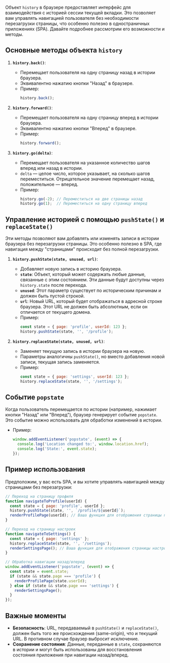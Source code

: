 Объект `history` в браузере предоставляет интерфейс для взаимодействия с историей сессии текущей вкладки. Это позволяет вам управлять навигацией пользователя без необходимости перезагрузки страницы, что особенно полезно в одностраничных приложениях (SPA). Давайте подробнее рассмотрим его возможности и методы.

## Основные методы объекта `history`

1. **`history.back()`**:
   - Перемещает пользователя на одну страницу назад в истории браузера.
   - Эквивалентно нажатию кнопки "Назад" в браузере.
   - Пример:
     ```javascript
     history.back();
     ```

2. **`history.forward()`**:
   - Перемещает пользователя на одну страницу вперед в истории браузера.
   - Эквивалентно нажатию кнопки "Вперед" в браузере.
   - Пример:
     ```javascript
     history.forward();
     ```

3. **`history.go(delta)`**:
   - Перемещает пользователя на указанное количество шагов вперед или назад в истории.
   - `delta` — целое число, которое указывает, на сколько шагов переместиться. Отрицательное значение перемещает назад, положительное — вперед.
   - Пример:
     ```javascript
     history.go(-2); // Переместиться на две страницы назад
     history.go(1);  // Переместиться на одну страницу вперед
     ```

## Управление историей с помощью `pushState()` и `replaceState()`

Эти методы позволяют вам добавлять или изменять записи в истории браузера без перезагрузки страницы. Это особенно полезно в SPA, где навигация между "страницами" происходит без полной перезагрузки.

1. **`history.pushState(state, unused, url)`**:
   - Добавляет новую запись в историю браузера.
   - **`state`**: Объект, который может содержать любые данные, связанные с этим состоянием. Эти данные будут доступны через `history.state` после перехода.
   - **`unused`**: Этот параметр существует по историческим причинам и должен быть пустой строкой.
   - **`url`**: Новый URL, который будет отображаться в адресной строке браузера. Этот URL не должен быть абсолютным, если он отличается от текущего домена.
   - Пример:
     ```javascript
     const state = { page: 'profile', userId: 123 };
     history.pushState(state, '', '/profile');
     ```

2. **`history.replaceState(state, unused, url)`**:
   - Заменяет текущую запись в истории браузера на новую.
   - Параметры аналогичны `pushState()`, но вместо добавления новой записи, текущая запись заменяется.
   - Пример:
     ```javascript
     const state = { page: 'settings', userId: 123 };
     history.replaceState(state, '', '/settings');
     ```

## Событие `popstate`

Когда пользователь перемещается по истории (например, нажимает кнопки "Назад" или "Вперед"), браузер генерирует событие `popstate`. Это событие можно использовать для обработки изменений в истории.

- Пример:
  ```javascript
  window.addEventListener('popstate', (event) => {
    console.log('Location changed to:', window.location.href);
    console.log('State:', event.state);
  });
  ```

## Пример использования

Предположим, у вас есть SPA, и вы хотите управлять навигацией между страницами без перезагрузки:

```javascript
// Переход на страницу профиля
function navigateToProfile(userId) {
  const state = { page: 'profile', userId };
  history.pushState(state, '', `/profile/${userId}`);
  renderProfilePage(userId); // Ваша функция для отображения страницы профиля
}

// Переход на страницу настроек
function navigateToSettings() {
  const state = { page: 'settings' };
  history.replaceState(state, '', '/settings');
  renderSettingsPage(); // Ваша функция для отображения страницы настроек
}

// Обработка навигации назад/вперед
window.addEventListener('popstate', (event) => {
  const state = event.state;
  if (state && state.page === 'profile') {
    renderProfilePage(state.userId);
  } else if (state && state.page === 'settings') {
    renderSettingsPage();
  }
});
```

## Важные моменты

- **Безопасность**: URL, передаваемый в `pushState()` и `replaceState()`, должен быть того же происхождения (same-origin), что и текущий URL. В противном случае браузер выбросит исключение.
- **Сохранение состояния**: Данные, переданные в `state`, сохраняются в истории и могут быть использованы для восстановления состояния приложения при навигации назад/вперед.